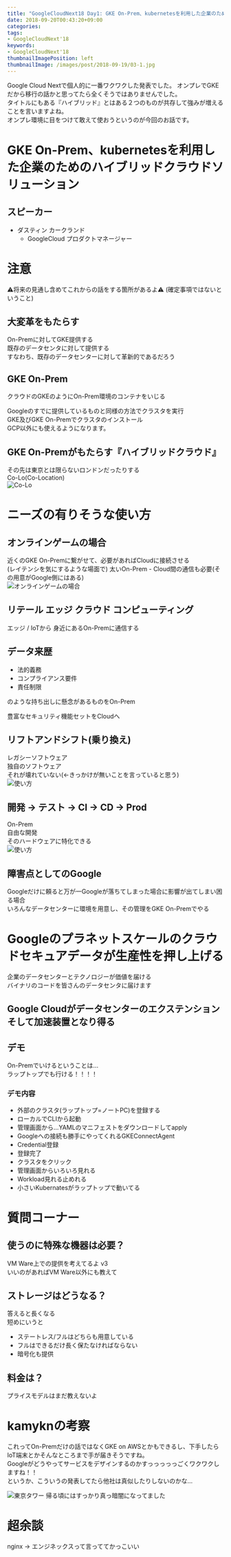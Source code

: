 ```yaml
---
title: "GoogleCloudNext18 Day1: GKE On-Prem、kubernetesを利用した企業のためのハイブリッドクラウドソリューション"
date: 2018-09-20T00:43:20+09:00
categories:
tags:
- GoogleCloudNext'18
keywords:
- GoogleCloudNext'18
thumbnailImagePosition: left
thumbnailImage: /images/post/2018-09-19/03-1.jpg
---
```


Google Cloud Nextで個人的に一番ワクワクした発表でした。
オンプレでGKEだから移行の話かと思ってたら全くそうではありませんでした。  
タイトルにもある『ハイブリッド』とはある２つのものが共存して強みが増えることを言いますよね。  
オンプレ環境に目をつけて敢えて使おうというのが今回のお話です。  

<!--more-->

# GKE On-Prem、kubernetesを利用した企業のためのハイブリッドクラウドソリューション
## スピーカー

- ダスティン カークランド
	- GoogleCloud プロダクトマネージャー

# 注意
⚠将来の見通し含めてこれからの話をする箇所があるよ⚠
(確定事項ではないということ)

## 大変革をもたらす
On-Premに対してGKE提供する  
既存のデータセンタに対して提供する  
すなわち、既存のデータセンターに対して革新的であるだろう  

## GKE On-Prem
クラウドのGKEのようにOn-Prem環境のコンテナをいじる  
  
Googleのすでに提供しているものと同様の方法でクラスタを実行  
GKE及びGKE On-Premでクラスタのインストール  
GCP以外にも使えるようになります。  

## GKE On-Premがもたらす『ハイブリッドクラウド』
その先は東京とは限らないロンドンだったりする  
Co-Lo(Co-Location)  
![Co-Lo](/images/post/2018-09-19/03-5.jpg "Co-Lo")

# ニーズの有りそうな使い方
## オンラインゲームの場合
近くのGKE On-Premに繋がせて、必要があればCloudに接続させる  
(レイテンシを気にするような場面で)
太いOn-Prem - Cloud間の通信も必要(その用意がGoogle側にはある)  
![オンラインゲームの場合](/images/post/2018-09-19/03-4.jpg "オンラインゲームの場合")

## リテール エッジ クラウド コンピューティング
エッジ / IoTから 身近にあるOn-Premに通信する  

## データ来歴

- 法的義務
- コンプライアンス要件
- 責任制限

のような持ち出しに懸念があるものをOn-Prem  
  
豊富なセキュリティ機能セットをCloudへ

## リフトアンドシフト(乗り換え)
レガシーソフトウェア  
独自のソフトウェア  
それが壊れていない(←きっかけが無いことを言っていると思う)  
![使い方](/images/post/2018-09-19/03-3.jpg "使い方")

## 開発 -> テスト -> CI -> CD -> Prod
On-Prem  
自由な開発  
そのハードウェアに特化できる  
![使い方](/images/post/2018-09-19/03-4.jpg "使い方")

## 障害点としてのGoogle
Googleだけに頼ると万が一Googleが落ちてしまった場合に影響が出てしまい困る場合  
いろんなデータセンターに環境を用意し、その管理をGKE On-Premでやる

# Googleのプラネットスケールのクラウドセキュアデータが生産性を押し上げる
企業のデータセンターとテクノロジーが価値を届ける  
バイナリのコードを皆さんのデータセンタに届けます  

## Google Cloudがデータセンターのエクステンションそして加速装置となり得る

## デモ
On-Premでいけるということは...  
ラップトップでも行ける！！！！  

### デモ内容

- 外部のクラスタ(ラップトップ=ノートPC)を登録する  
- ローカルでCLIから起動  
- 管理画面から...YAMLのマニフェストをダウンロードしてapply  
- Googleへの接続も勝手にやってくれるGKEConnectAgent  
- Credential登録  
- 登録完了  
- クラスタをクリック  
- 管理画面からいろいろ見れる  
- Workload見れる止めれる  
- 小さいKubernatesがラップトップで動いてる  

# 質問コーナー
## 使うのに特殊な機器は必要？
VM Ware上での提供を考えてるよ v3  
いいのがあればVM Ware以外にも教えて  

## ストレージはどうなる？
答えると長くなる  
短めにいうと  

- ステートレス/フルはどちらも用意している  
- フルはできるだけ長く保たなければならない  
- 暗号化も提供  

## 料金は？
プライスモデルはまだ教えないよ

# kamyknの考察
これってOn-Premだけの話ではなくGKE on AWSとかもできるし、下手したらIoT端末とかそんなところまで手が届きそうですね。  
Googleがどうやってサービスをデザインするのかすっっっっっごくワクワクしますね！！  
というか、こういうの発表してたら他社は真似したりしないのかな…


![東京タワー](/images/post/2018-09-19/03-7.jpg "東京タワー")
帰る頃にはすっかり真っ暗闇になってました

# 超余談
nginx -> エンジネックスって言っててかっこいい

